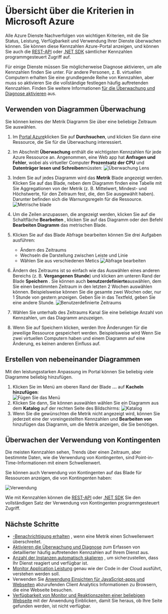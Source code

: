 <properties
    pageTitle="Übersicht über die Kriterien in Microsoft Azure | Microsoft Azure"
    description="Erfahren Sie, wie Überwachung Diagramme in Azure anpassen."
    authors="rboucher"
    manager="carolz"
    editor=""
    services="monitoring-and-diagnostics"
    documentationCenter="monitoring-and-diagnostics"/>

<tags
    ms.service="monitoring-and-diagnostics"
    ms.workload="na"
    ms.tgt_pltfrm="na"
    ms.devlang="na"
    ms.topic="article"
    ms.date="09/08/2015"
    ms.author="robb"/>

# <a name="overview-of-metrics-in-microsoft-azure"></a>Übersicht über die Kriterien in Microsoft Azure

Alle Azure Dienste Nachverfolgen von wichtigen Kriterien, mit die Sie Status, Leistung, Verfügbarkeit und Verwendung Ihrer Dienste überwachen können. Sie können diese Kennzahlen Azure-Portal anzeigen, und können Sie auch die [REST-API](https://msdn.microsoft.com/library/azure/dn931930.aspx) oder [.NET SDK](https://www.nuget.org/packages/Microsoft.Azure.Insights/) sämtlicher Kennzahlen programmgesteuert Zugriff auf.

Für einige Dienste müssen Sie möglicherweise Diagnose aktivieren, um alle Kennzahlen finden Sie unter. Für andere Personen, z. B. virtuellen Computern erhalten Sie eine grundlegende Reihe von Kennzahlen, aber muss so aktivieren Sie die vollständige festlegen häufig auftretenden Kennzahlen. Finden Sie weitere Informationen [für die Überwachung und Diagnose aktivieren](insights-how-to-use-diagnostics.md) aus.

## <a name="using-monitoring-charts"></a>Verwenden von Diagrammen Überwachung

Sie können keines der Metrik Diagramm Sie über eine beliebige Zeitraum Sie auswählen.

1. Im [Portal Azure](https://portal.azure.com/)klicken Sie auf **Durchsuchen**, und klicken Sie dann eine Ressource, die Sie für die Überwachung interessiert.

2. Im Abschnitt **Überwachung** enthält die wichtigsten Kennzahlen für jede Azure Ressource an. Angenommen, eine Web app hat **Anfragen und Fehler**, wobei als virtueller Computer **Prozentsatz der CPU** und **Datenträger lesen und Schreiben**müssten:  ![Überwachung Lens](./media/insights-how-to-customize-monitoring/Insights_MonitoringChart.png)

3. Indem Sie auf jedes Diagramm wird das **Metrik** Blade angezeigt werden. Klicken Sie auf das Blade, neben dem Diagramm finden eine Tabelle mit Sie Aggregationen von der Metrik (z. B. Mittelwert, Mindest- und Höchstwerte, für den Zeitraum fest, die, den Sie ausgewählt haben). Darunter befinden sich die Warnungsregeln für die Ressource.
    ![Metrische blade](./media/insights-how-to-customize-monitoring/Insights_MetricBlade.png)

4. Um die Zeilen anzupassen, die angezeigt werden, klicken Sie auf die Schaltfläche **Bearbeiten** , klicken Sie auf das Diagramm oder den Befehl **Bearbeiten Diagramm** das metrischen Blade.

5. Klicken Sie auf das Blade Abfrage bearbeiten können Sie drei Aufgaben ausführen:
    - Ändern des Zeitraums
    - Wechseln die Darstellung zwischen Leiste und Linie
    - Wählen Sie aus verschiedenen Metics ![Abfrage bearbeiten](./media/insights-how-to-customize-monitoring/Insights_EditQuery.png)

6. Ändern des Zeitraums ist so einfach wie das Auswählen eines anderen Bereichs (z. B. **Vergangenen Stunde**) und klicken am unteren Rand der Blade **Speichern** . Sie können auch **benutzerdefinierte**auswählen, dem Sie einen bestimmten Zeitraum in den letzten 2 Wochen auswählen können. Beispielsweise können Sie die gesamte zwei Wochen oder, nur 1 Stunde von gestern anzeigen. Geben Sie in das Textfeld, geben Sie eine andere Stunde.
    ![Benutzerdefinierte Zeitraums](./media/insights-how-to-customize-monitoring/Insights_CustomTime.png)

7. Wählen Sie unterhalb des Zeitraums Kanal Sie eine beliebige Anzahl von Kennzahlen, um das Diagramm anzuzeigen.

8. Wenn Sie auf Speichern klicken, werden Ihre Änderungen für die jeweilige Ressource gespeichert werden. Beispielsweise wird Wenn Sie zwei virtuellen Computern haben und einem Diagramm auf eine Änderung, es keinen anderen Einfluss auf.

## <a name="creating-side-by-side-charts"></a>Erstellen von nebeneinander Diagrammen

Mit den leistungsstarken Anpassung im Portal können Sie beliebig viele Diagramme beliebig hinzufügen.

1. Klicken Sie im Menü am oberen Rand der Blade **...** auf **Kacheln hinzufügen**:  
    ![Fügen Sie das Menü](./media/insights-how-to-customize-monitoring/Insights_AddMenu.png)
2. Klicken Sie dann, Sie können auswählen wählen Sie ein Diagramm aus dem **Katalog** auf der rechten Seite des Bildschirms:  ![Katalog](./media/insights-how-to-customize-monitoring/Insights_Gallery.png)
3. Wenn Sie die gewünschten die Metrik nicht angezeigt wird, können Sie jederzeit eine der voreingestellten Kennzahlen und **Bearbeiten von** hinzufügen das Diagramm, um die Metrik anzeigen, die Sie benötigen.

## <a name="monitoring-usage-quotas"></a>Überwachen der Verwendung von Kontingenten

Die meisten Kennzahlen sehen, Trends über einen Zeitraum, aber bestimmte Daten, wie die Verwendung von Kontingenten, sind Point-in-Time-Informationen mit einem Schwellenwert.

Sie können auch Verwendung von Kontingenten auf das Blade für Ressourcen anzeigen, die von Kontingenten haben:

![Verwendung](./media/insights-how-to-customize-monitoring/Insights_UsageChart.png)

Wie mit Kennzahlen können die [REST-API](https://msdn.microsoft.com/library/azure/dn931963.aspx) oder [.NET SDK](https://www.nuget.org/packages/Microsoft.Azure.Insights/) Sie den vollständigen Satz der Verwendung von Kontingenten programmgesteuert Zugriff.

## <a name="next-steps"></a>Nächste Schritte

* [-Benachrichtigung erhalten](insights-receive-alert-notifications.md) , wenn eine Metrik einen Schwellenwert überschreitet.
* [Aktivieren die Überwachung und Diagnose](insights-how-to-use-diagnostics.md) zum Erfassen von detaillierter häufig auftretenden Kennzahlen auf Ihrem Dienst aus.
* [Anzahl der Instanzen automatisch skalieren](insights-how-to-scale.md) , um sicherzustellen, dass Ihr Dienst reagiert und verfügbar ist.
* [Monitor Application Leistung](../application-insights/app-insights-azure-web-apps.md) genau wie der Code in der Cloud ausführt, verstehen werden soll.
* Verwenden Sie [Anwendung Einsichten für JavaScript-apps und Webseiten](../application-insights/app-insights-web-track-usage.md) abzurufenden Client Analytics Informationen zu Browsern, die eine Webseite besuchen.
* [Verfügbarkeit von Monitor und Reaktionszeiten einer beliebigen Webseite](../application-insights/app-insights-monitor-web-app-availability.md) mit der Anwendung Einblicken, damit Sie heraus, ob Ihre Seite gefunden werden, ist nicht verfügbar.
